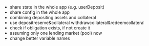 - share state in the whole app (e.g. userDeposit)
- share config in the whole app
- combining depositing assets and collateral
- use depositreserve&collateral withdrawcollateral&redeemcollateral
- check if obligation exists, if not create it
- assuming only one lending market (pool) now
- change better variable names